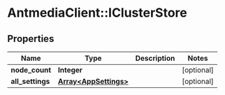 # AntmediaClient::IClusterStore

## Properties
Name | Type | Description | Notes
------------ | ------------- | ------------- | -------------
**node_count** | **Integer** |  | [optional] 
**all_settings** | [**Array&lt;AppSettings&gt;**](AppSettings.md) |  | [optional] 


